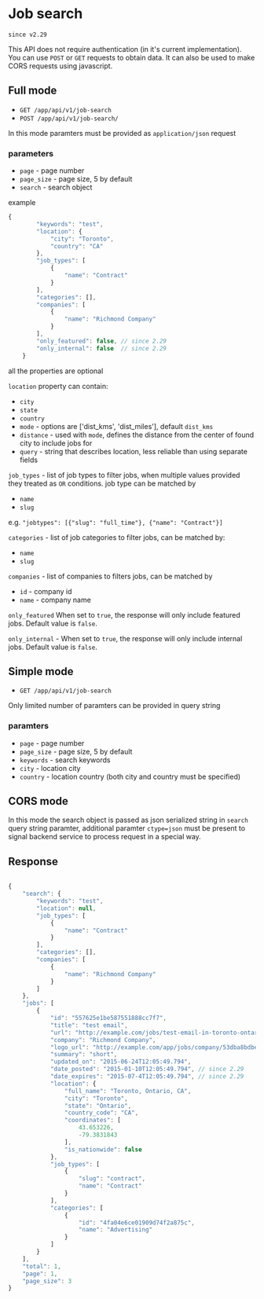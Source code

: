 # Job search

`since v2.29`

This API does not require authentication (in it's current implementation). You can use `POST` or `GET` requests to obtain data. It can also be used to make CORS requests using javascript.



## Full mode
 
* `GET /app/api/v1/job-search` 
* `POST /app/api/v1/job-search/`


In this mode paramters must be provided as `application/json` request

### parameters

- `page` - page number
- `page_size` - page size, 5 by default
- `search` - search object 


example

```js
{
        "keywords": "test", 
        "location": {
            "city": "Toronto", 
            "country": "CA"
        }, 
        "job_types": [
            {
                "name": "Contract"
            }
        ], 
        "categories": [], 
        "companies": [
            {
                "name": "Richmond Company"
            }
        ],
        "only_featured": false, // since 2.29
        "only_internal": false  // since 2.29
    }
```

all the properties are optional

`location` property can contain: 
- `city` 
- `state`
- `country` 
- `mode` - options are ['dist_kms', 'dist_miles'], default `dist_kms`
- `distance` - used with `mode`, defines the distance from the center of found city to include jobs for
- `query` - string that describes location, less reliable than using separate fields


`job_types` - list of job types to filter jobs, when multiple values provided they treated as `OR` conditions.
job type can be matched by
- `name`  
- `slug` 

e.g. `"jobtypes": [{"slug": "full_time"}, {"name": "Contract"}]`

`categories` - list of job categories to filter jobs, can be matched by:
- `name`
- `slug`

`companies` - list of companies to filters jobs, can be matched by
- `id` - company id 
- `name` - company name 

`only_featured`  When set to `true`, the response will only include featured jobs. Default value is `false`. 

`only_internal` - When set to `true`, the response will only include internal jobs. Default value is `false`. 


## Simple mode

* `GET /app/api/v1/job-search` 

Only limited number of paramters can be provided in query string

### paramters 

- `page` - page number
- `page_size` - page size, 5 by default
- `keywords` - search keywords
- `city` - location city
- `country` - location country (both city and country must be specified)


## CORS mode

In this mode the search object is passed as json serialized string in `search` query string paramter, additional paramter `ctype=json` must be present to signal backend service to process request in a special way.


## Response

```js

{
    "search": {
        "keywords": "test", 
        "location": null, 
        "job_types": [
            {
                "name": "Contract"
            }
        ], 
        "categories": [], 
        "companies": [
            {
                "name": "Richmond Company"
            }
        ]
    }, 
    "jobs": [
        {
            "id": "557625e1be587551888cc7f7", 
            "title": "test email", 
            "url": "http://example.com/jobs/test-email-in-toronto-ontario-ca-2/", 
            "company": "Richmond Company", 
            "logo_url": "http://example.com/app/jobs/company/53dba8bdbe58755f104f5469/logo?ts=1412361824", 
            "summary": "short", 
            "updated_on": "2015-06-24T12:05:49.794",
            "date_posted": "2015-01-10T12:05:49.794", // since 2.29
            "date_expires": "2015-07-4T12:05:49.794", // since 2.29
            "location": {
                "full_name": "Toronto, Ontario, CA", 
                "city": "Toronto", 
                "state": "Ontario", 
                "country_code": "CA", 
                "coordinates": [
                    43.653226, 
                    -79.3831843
                ], 
                "is_nationwide": false
            }, 
            "job_types": [
                {
                    "slug": "contract", 
                    "name": "Contract"
                }
            ], 
            "categories": [
                {
                    "id": "4fa04e6ce01909d74f2a875c", 
                    "name": "Advertising"
                }
            ]
        }
    ], 
    "total": 1, 
    "page": 1, 
    "page_size": 3
} 

```
